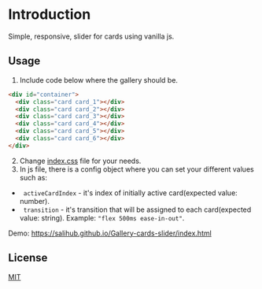 # Introduction

Simple, responsive, slider for cards using vanilla js.

## Usage

1. Include code below where the gallery should be.
```html
<div id="container">
  <div class="card card_1"></div>
  <div class="card card_2"></div>
  <div class="card card_3"></div>
  <div class="card card_4"></div>
  <div class="card card_5"></div>
  <div class="card card_6"></div>
</div>
```
2. Change [index.css](./index.css) file for your needs.
3. In js file, there is a config object where you can set your different values such as:
 - ` activeCardIndex` - it's index of initially active card(expected value: number).
 - ` transition` - it's transition that will be assigned to each card(expected value: string). Example: ` "flex 500ms ease-in-out" `.

Demo: https://salihub.github.io/Gallery-cards-slider/index.html
## License
[MIT](https://choosealicense.com/licenses/mit/)
